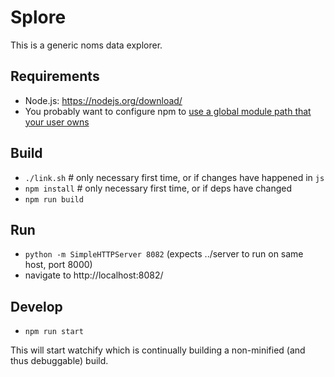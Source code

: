 # Splore

This is a generic noms data explorer.

## Requirements

* Node.js: https://nodejs.org/download/
* You probably want to configure npm to [use a global module path that your user owns](https://docs.npmjs.com/getting-started/fixing-npm-permissions)

## Build

* `./link.sh`  # only necessary first time, or if changes have happened in `js`
* `npm install`  # only necessary first time, or if deps have changed
* `npm run build`

## Run

* `python -m SimpleHTTPServer 8082` (expects ../server to run on same host, port 8000)
* navigate to http://localhost:8082/

## Develop

* `npm run start`

This will start watchify which is continually building a non-minified (and thus debuggable) build.
